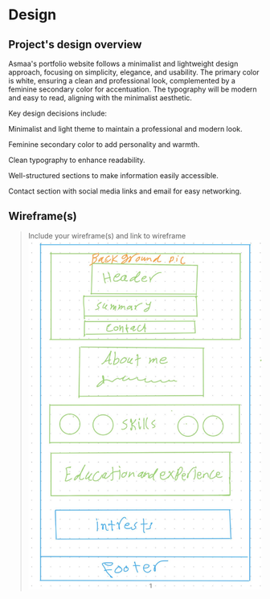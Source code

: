 # Design

## Project's design overview

Asmaa's portfolio website follows a minimalist and lightweight design approach,
focusing on simplicity, elegance, and usability. The primary color is white,
ensuring a clean and professional look, complemented by a feminine secondary
color for accentuation. The typography will be modern and easy to read, aligning
with the minimalist aesthetic.

Key design decisions include:

Minimalist and light theme to maintain a professional and modern look.

Feminine secondary color to add personality and warmth.

Clean typography to enhance readability.

Well-structured sections to make information easily accessible.

Contact section with social media links and email for easy networking.

## Wireframe(s)

> Include your wireframe(s) and link to wireframe
> ![wireframe](../public/assets/wireframe.jpg)
